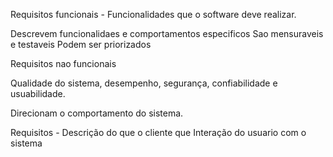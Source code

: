Requisitos funcionais - Funcionalidades que o software deve realizar.

Descrevem funcionalidaes e comportamentos especificos
Sao mensuraveis e testaveis
Podem ser priorizados

Requisitos nao funcionais

Qualidade do sistema, desempenho, segurança, confiabilidade e usuabilidade.

Direcionam o comportamento do sistema.

Requisitos -
Descrição do que o cliente que
Interação do usuario com o sistema
